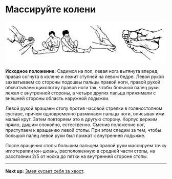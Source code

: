 # Массируйте колени

![](./img/snake-bites-its-tail.png)

**Исходное положение:** Садимся на пол, левая нога вытянута вперед, правая
согнута в колене и лежит ступней на левом бедре. Левой рукой захватываем со
стороны подошвы пальцы правой ноги, правой рукой обхватываем щиколотку правой
ноги так, чтобы большой палец руки лежал с внутренней стороны, а четыре других
пальца прижимали с внешней стороны область наружной лодыжки.

Левой рукой вращаем стопу против часовой стрелки в голеностопном суставе, причем
одновременно разминаем пальцы ноги, описывая ими малый круг. Затем повторяем это
в другую сторону. Корпус держим прямо, дышим спокойно, естественно. Сменив
положение ног, приступаем к вращению левой стопы. При этом следим за тем, чтобы
большой палец левой руки был прижат к внутренней лодыжке.

После вращения стопы большим пальцем правой руки массируем точку иглотерапии
юн-цюань, расположенную в средней части стопы, на расстоянии 2/5 от носка до
пятки на внутренней стороне стопы.

***

**Next up:** [Змея кусает себя за хвост](./06-snake-bites-its-tail).
